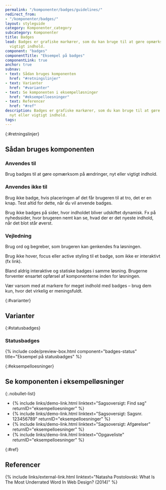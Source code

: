 ```yaml
---
permalink: "/komponenter/badges/guidelines/"
redirect_from:
- "/komponenter/badges/"
layout: styleguide
category: Komponenter_category
subcategory: Komponenter
title: Badges
lead: Badges er grafiske markører, som du kan bruge til at gøre opmærksom på nyt eller
  vigtigt indhold.
component: "badges"
componentTitle: "Eksempel på badges"
componentLink: true
anchor: true
subnav:
- text: Sådan bruges komponenten
  href: "#retningslinjer"
- text: Varianter
  href: "#varianter"
- text: Se komponenten i eksempelløsninger
  href: "#eksempelloesninger"
- text: Referencer
  href: "#ref"
description: Badges er grafiske markører, som du kan bruge til at gøre opmærksom på
  nyt eller vigtigt indhold.
tags: 
---
```


{:#retningslinjer}
## Sådan bruges komponenten

### Anvendes til

Brug badges til at gøre opmærksom på ændringer, nyt eller vigtigt indhold.

### Anvendes ikke til

Brug ikke badge, hvis placeringen af det får brugeren til at tro, det er en knap. Test altid for dette, når du vil anvende badges.

Brug ikke badges på sider, hvor indholdet bliver udskiftet dynamisk. Fx på nyhedssider, hvor brugeren nemt kan se, hvad der er det nyeste indhold, når det blot står øverst.

### Vejledning

Brug ord og begreber, som brugeren kan genkendes fra løsningen.

Brug ikke hover, focus eller active styling til et badge, som ikke er interaktivt (fx link).

Bland aldrig interaktive og statiske badges i samme løsning. Brugerne forventer ensartet opførsel af komponenterne inden for løsningen.

Vær varsom med at markere for meget indhold med badges – brug dem kun, hvor det virkelig er meningsfuldt.

{:#varianter}
## Varianter

{:#statusbadges}
### Statusbadges

{% include code/preview-box.html component="badges-status" title="Eksempel på statusbadges" %}

{:#eksempelloesninger}
## Se komponenten i eksempelløsninger

{:.nobullet-list}
- {% include links/demo-link.html linktext="Sagsoversigt: Find sag" returnID="eksempelloesninger" %}
- {% include links/demo-link.html linktext="Sagsoversigt: Sagsnr. 123456789" returnID="eksempelloesninger" %}
- {% include links/demo-link.html linktext="Sagsoversigt: Afgørelser" returnID="eksempelloesninger" %}
- {% include links/demo-link.html linktext="Opgaveliste" returnID="eksempelloesninger" %}

{:#ref}
## Referencer

{% include links/external-link.html linktext="Natasha Postolovski: What Is The Most Underrated Word In Web Design? (2014)" %}